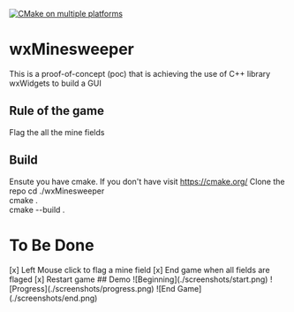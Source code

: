 [![CMake on multiple platforms](https://github.com/henrykorir/wxMinesweeper/actions/workflows/cmake-multi-platform.yml/badge.svg)](https://github.com/henrykorir/wxMinesweeper/actions/workflows/cmake-multi-platform.yml)
# wxMinesweeper
This is a proof-of-concept (poc) that is achieving the use of  C++ library wxWidgets to build a GUI

## Rule of the game
Flag the all the mine fields
## Build
Ensute you have cmake. If you don't have visit https://cmake.org/
Clone the repo
cd ./wxMinesweeper </br>
cmake . </br>
cmake --build . </br>

<h1>To Be Done</h1>
[x] Left Mouse click to flag a mine field
[x] End game when all fields are flaged
[x] Restart game
## Demo
![Beginning](./screenshots/start.png)
![Progress](./screenshots/progress.png)
![End Game](./screenshots/end.png)

